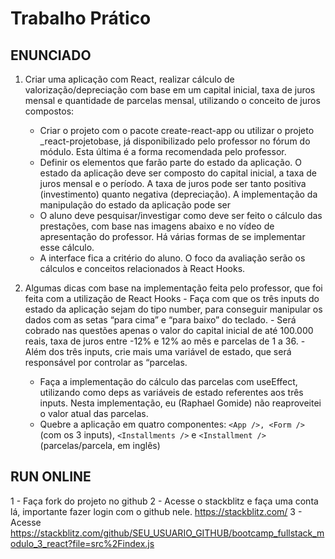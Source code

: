 # Trabalho Prático

## ENUNCIADO

1.  Criar uma aplicação com React, realizar cálculo de valorização/depreciação com base em um capital inicial, taxa de juros mensal e quantidade de parcelas mensal, utilizando o conceito de juros compostos:

    - Criar o projeto com o pacote create-react-app ou utilizar o projeto \_react-projetobase, já disponibilizado pelo professor no fórum do módulo. Esta última é a forma recomendada pelo professor.
    - Definir os elementos que farão parte do estado da aplicação. O estado da aplicação deve ser composto do capital inicial, a taxa de juros mensal e o período. A taxa de juros pode ser tanto positiva (investimento) quanto negativa (depreciação). A implementação da manipulação do estado da aplicação pode ser
    - O aluno deve pesquisar/investigar como deve ser feito o cálculo das prestações, com base nas imagens abaixo e no vídeo de apresentação do professor. Há várias formas de se implementar esse cálculo.
    - A interface fica a critério do aluno. O foco da avaliação serão os cálculos e conceitos relacionados à React Hooks.

2.  Algumas dicas com base na implementação feita pelo professor, que foi feita com a utilização de React Hooks - Faça com que os três inputs do estado da aplicação sejam do tipo number, para conseguir manipular os dados com as setas “para cima” e “para baixo” do teclado. - Será cobrado nas questões apenas o valor do capital inicial de até 100.000 reais, taxa de juros entre -12% e 12% ao mês e parcelas de 1 a 36. - Além dos três inputs, crie mais uma variável de estado, que será responsável por controlar as “parcelas.

    - Faça a implementação do cálculo das parcelas com useEffect, utilizando como deps as variáveis de estado referentes aos três inputs. Nesta implementação, eu (Raphael Gomide) não reaproveitei o valor atual das parcelas.
    - Quebre a aplicação em quatro componentes: `<App />, <Form />` (com os 3 inputs), `<Installments />` e `<Installment />` (parcelas/parcela, em inglês)

## RUN ONLINE

1 - Faça fork do projeto no github
2 - Acesse o stackblitz e faça uma conta lá, importante fazer login com o github nele. https://stackblitz.com/
3 - Acesse https://stackblitz.com/github/SEU_USUARIO_GITHUB/bootcamp_fullstack_modulo_3_react?file=src%2Findex.js
